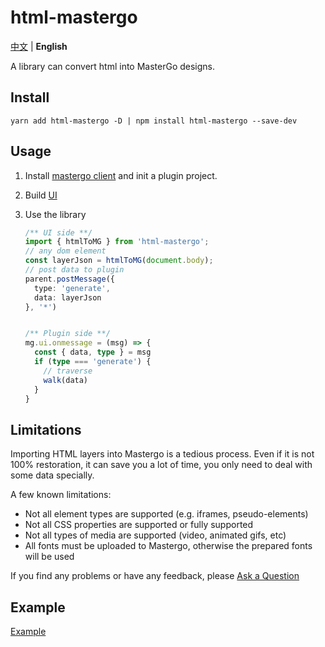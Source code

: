 # html-mastergo

[中文](./README.zh-CN.md.md) | **English**

A library can convert html into MasterGo designs.

## Install

```shell
yarn add html-mastergo -D | npm install html-mastergo --save-dev
```

## Usage

1. Install [mastergo client](https://mastergo.com/resource) and init a plugin project.

2. Build [UI](https://developers.mastergo.com/guide/setup.html#%E6%9E%84%E5%BB%BA%E7%94%A8%E6%88%B7%E7%95%8C%E9%9D%A2)

3. Use the library

   ```typescript
   /** UI side **/
   import { htmlToMG } from 'html-mastergo';
   // any dom element
   const layerJson = htmlToMG(document.body);
   // post data to plugin
   parent.postMessage({
     type: 'generate',
     data: layerJson
   }, '*')
   
   
   /** Plugin side **/
   mg.ui.onmessage = (msg) => {
     const { data, type } = msg
     if (type === 'generate') {
       // traverse
       walk(data)
     }
   }
   ```

## Limitations

Importing HTML layers into Mastergo is a tedious process. Even if it is not 100% restoration, it can save you a lot of time, you only need to deal with some data specially.

A few known limitations:

- Not all element types are supported (e.g. iframes, pseudo-elements)
- Not all CSS properties are supported or fully supported
- Not all types of media are supported (video, animated gifs, etc)
- All fonts must be uploaded to Mastergo, otherwise the prepared fonts will be used

If you find any problems or have any feedback, please [Ask a Question](https://github.com/mastergo-design/html-to-mastergo/issues/new)

## Example

[Example](TODO)